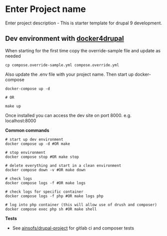 # Enter Project name

Enter project description - This is starter template for drupal 9 development.

## Dev environment with [docker4drupal](https://github.com/wodby/docker4drupal/releases)

When starting for the first time copy the override-sample file and update as needed

```
cp compose.override-sample.yml compose.override.yml
```

Also update the .env file with your project name. Then start up docker-compose

```
docker-compose up -d

# OR

make up
```

Once installed you can access the dev site on port 8000. e.g. localhost:8000

**Common commands**

```
# start up dev environment
docker compose up -d #OR make

# stop environment
docker compose stop #OR make stop

# delete everything and start in a clean environment
docker compose down -v #OR make down

# check logs
docker compose logs -f #OR make logs

# check logs for specific container
docker compose logs -f php #OR make logs php

# log into php container (this will allow use of drush and composer)
docker compose exec php sh #OR make shell

```

**Tests**

* See [ainsofs/drupal-project](https://github.com/ainsofs/drupal-project) for
gitlab ci  and composer tests
